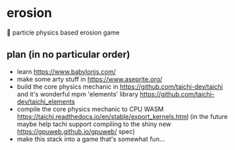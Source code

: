 # erosion
🚜 particle physics based erosion game

## plan (in no particular order)
- learn https://www.babylonjs.com/
- make some arty stuff in https://www.aseprite.org/
- build the core physics mechanic in https://github.com/taichi-dev/taichi and it's wonderful mpm 'elements' library https://github.com/taichi-dev/taichi_elements
- compile the core physics mechanic to CPU WASM https://taichi.readthedocs.io/en/stable/export_kernels.html (in the future maybe help tachi support compiling to the shiny new https://gpuweb.github.io/gpuweb/ spec)
- make this stack into a game that's somewhat fun...
